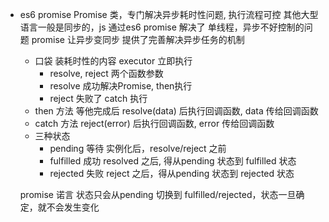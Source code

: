 - es6 promise
  Promise 类，专门解决异步耗时性问题, 执行流程可控
  其他大型语言一般是同步的，js 通过es6 promise 解决了 单线程，异步不好控制的问题
  promise 让异步变同步 提供了完善解决异步任务的机制
  - 口袋 装耗时性的内容 executor 立即执行
    - resolve, reject 两个函数参数
    - resolve 成功解决Promise, then执行
    - reject 失败了 catch 执行
  - then 方法 等他完成后
    resolve(data) 后执行回调函数, data 传给回调函数
  - catch 方法
    reject(error) 后执行回调函数, error 传给回调函数
  - 三种状态
    - pending 等待 实例化后，resolve/reject 之前
    - fulfilled 成功 resolved 之后, 得从pending 状态到 fulfilled 状态
    - rejected 失败 reject 之后，得从pending 状态到 rejected 状态

  promise 诺言 状态只会从pending  切换到 fulfilled/rejected，状态一旦确定，就不会发生变化
